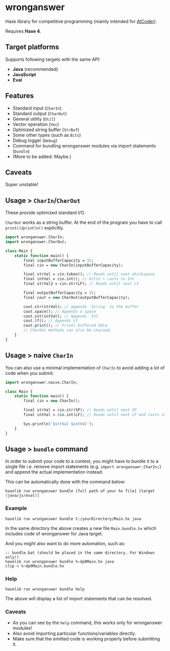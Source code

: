 # wronganswer

Haxe library for competitive programming (mainly intended for [AtCoder](https://atcoder.jp/)).

Requires **Haxe 4**.

## Target platforms

Supports following targets with the same API:

- **Java** (recommended)
- **JavaScript**
- **Eval**

## Features

- Standard input (`CharIn`)
- Standard output (`CharOut`)
- General utility (`Util`)
- Vector operation (`Vec`)
- Optimized string buffer (`StrBuf`)
- Some other types (such as `Bits`)
- Debug logger (`Debug`)
- Command for bundling wronganswer modules via import statements (`bundle`)
- (More to be added. Maybe.)

## Caveats

Super unstable!

## Usage > `CharIn`/`CharOut`

These provide optimized standard I/O.

`CharOut` works as a string buffer. At the end of the program you have to call `print()`/`println()` explicitly.

```haxe
import wronganswer.CharIn;
import wronganswer.CharOut;

class Main {
	static function main() {
		final inputBufferCapacity = 32;
		final cin = new CharIn(inputBufferCapacity);

		final strVal = cin.token(); // Reads until next whitespace
		final intVal = cin.int(); // Ditto + casts to Int
		final strVal2 = cin.str(LF); // Reads until next LF

		final outputBufferCapacity = 32;
		final cout = new CharOut(outputBufferCapacity);

		cout.str(strVal); // Appends `String` to the buffer
		cout.space(); // Appends a space
		cout.int(intVal); // Appends `Int`
		cout.lf(); // Appends LF
		cout.print(); // Prints buffered data
		// CharOut methods can also be chained.
	}
}
```

## Usage > naive `CharIn`

You can also use a minimal implementation of `CharIn` to avoid adding a lot of code when you submit.

```haxe
import wronganswer.naive.CharIn;

class Main {
	static function main() {
		final cin = new CharIn();

		final strVal = cin.str(SP); // Reads until next SP
		final intVal = cin.int(LF); // Reads until next LF and casts to Int

		Sys.println('$strVal $intVal');
	}
}
```


## Usage > `bundle` command

In order to submit your code to a contest, you might have to bundle it to a single file i.e. remove import statements (e.g. `import wronganswer.CharIn;`) and append the actual implementation instead.

This can be automatically done with the command below:

```
haxelib run wronganswer bundle [full path of your hx file] [target (java/js/eval)]
```

### Example

```
haxelib run wronganswer bundle C:/yourDirectory/Main.hx java
```

In the same directory the above creates a new file `Main.bundle.hx` which includes code of wronganswer for Java target.

And you might also want to do more automation, such as:

```Batchfile
:: bundle.bat (should be placed in the same directory. For Windows only!)
haxelib run wronganswer bundle %~dp0Main.hx java
clip < %~dp0Main.bundle.hx
```

### Help

```
haxelib run wronganswer bundle help
```

The above will display a list of import statements that can be resolved.

### Caveats

- As you can see by the `help` command, this works only for wronganswer modules!
- Also avoid importing particular functions/variables directly.
- Make sure that the emitted code is working properly before submitting it.
